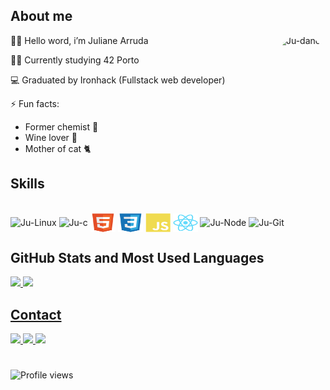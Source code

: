 ## About me

<img align="right" alt="Ju-dance" height="250" style="border-radius:50px;" src="https://octodex.github.com/images/hula_loop_octodex03.gif">

👩‍💻 Hello word, i’m Juliane Arruda

👩‍🚀 Currently studying 42 Porto
				
💻 Graduated by Ironhack (Fullstack web developer)
				
 ⚡ Fun facts:
				
  - Former chemist 🧪
  - Wine lover 🍷
  - Mother of cat 🐈



## Skills

 <div style="display: inline_block"><br>
	<img align="center" alt="Ju-Linux" height="30" width="40" src="https://cdn.jsdelivr.net/gh/devicons/devicon/icons/linux/linux-original.svg" />
  	<img align="center" alt="Ju-c" height="30" width="40" src="https://cdn.jsdelivr.net/gh/devicons/devicon/icons/c/c-original.svg">
  	<img align="center" alt="Ju-HTML" height="30" width="40" src="https://raw.githubusercontent.com/devicons/devicon/master/icons/html5/html5-original.svg">
  	<img align="center" alt="Ju-CSS" height="30" width="40" src="https://raw.githubusercontent.com/devicons/devicon/master/icons/css3/css3-original.svg">
	<img align="center" alt="Ju-Js" height="30" width="40" src="https://raw.githubusercontent.com/devicons/devicon/master/icons/javascript/javascript-plain.svg">
	<img align="center" alt="Ju-React" height="30" width="40" src="https://raw.githubusercontent.com/devicons/devicon/master/icons/react/react-original.svg">
	<img align="center" alt="Ju-Node" height="30" width="40" src="https://cdn.jsdelivr.net/gh/devicons/devicon/icons/nodejs/nodejs-plain-wordmark.svg" />
	<img align="center" alt="Ju-Git" height="30" width="40" src="https://cdn.jsdelivr.net/gh/devicons/devicon/icons/git/git-original.svg" />   
          
</div> 

## GitHub Stats and Most Used Languages

<div>
	<a href="https://github.com/juliane-arruda">
  	<img height="160em" src="https://github-readme-stats.vercel.app/api?username=juliane-arruda&show_icons=true&theme=monokai&include_all_commits=true&count_private=true%22/"/>
    	<img height="160em" src="https://github-readme-stats.vercel.app/api/top-langs/?username=juliane-arruda&layout=compact&langs_count=7&theme=monokai"/>
</div>

## Contact
	
<div style="display: inline_block">
  <a href="https://github.com/juliane-arruda" target="_blank">
    <img src="https://img.shields.io/badge/GitHub-100000?style=for-the-badge&logo=github&logoColor=white" target="_blank">
  </a>
  <a href = "mailto:jdas-cha@student.42porto.com">
    <img src="https://img.shields.io/badge/Gmail-D14836?style=for-the-badge&logo=gmail&logoColor=white">
  </a>
  <a href="https://www.linkedin.com/in/juliane-arruda/" target="_blank">
    <img src="https://img.shields.io/badge/-LinkedIn-%230077B5?style=for-the-badge&logo=linkedin&logoColor=white" target="_blank">
  </a>
</div>

#

![Profile views](https://gpvc.arturio.dev/juliane-arruda)

<!---
juliane-arruda/juliane-arruda is a ✨ special ✨ repository because its `README.md` (this file) appears on your GitHub profile.
You can click the Preview link to take a look at your changes.
--->
